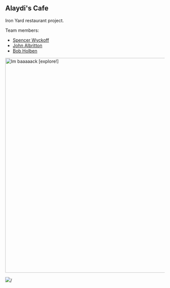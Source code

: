 ## Alaydi's Cafe

Iron Yard restaurant project.

Team members:
* [Spencer Wyckoff](https://github.com/spencerwyckoff)
* [John Albritton](https://github.com/jtareb)
* [Bob Holben](https://github.com/bholben)

<a href="https://www.flickr.com/photos/ericlikesthegnar/3597698359" title="Im baaaaack [explore!] by Eric Kirk, on Flickr"><img src="https://farm4.staticflickr.com/3636/3597698359_5590005e9b_b.jpg" width="1024" height="680" alt="Im baaaaack [explore!]"></a>


<img src="images/social/facebook_circle.png"></a>/</li>
